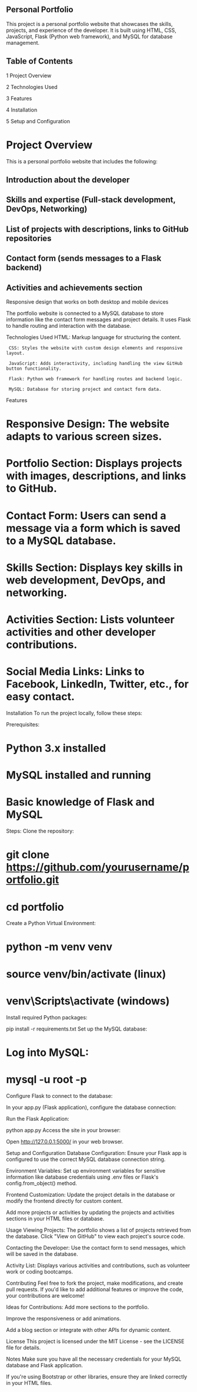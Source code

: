 ## Personal Portfolio
This project is a personal portfolio website that showcases the skills, projects, and experience of the developer. It is built using HTML, CSS, JavaScript, Flask (Python web framework), and MySQL for database management.

## Table of Contents
1 Project Overview

2 Technologies Used

3 Features

4 Installation

5 Setup and Configuration


# Project Overview
This is a personal portfolio website that includes the following:

## Introduction about the developer

## Skills and expertise (Full-stack development, DevOps, Networking)

## List of projects with descriptions, links to GitHub repositories

## Contact form (sends messages to a Flask backend)

## Activities and achievements section

Responsive design that works on both desktop and mobile devices

The portfolio website is connected to a MySQL database to store information like the contact form messages and project details. It uses Flask to handle routing and interaction with the database.

Technologies Used
     HTML: Markup language for structuring the content.

     CSS: Styles the website with custom design elements and responsive layout.

     JavaScript: Adds interactivity, including handling the view GitHub button functionality.

     Flask: Python web framework for handling routes and backend logic.

     MySQL: Database for storing project and contact form data.



Features
   # Responsive Design: The website adapts to various screen sizes.

   # Portfolio Section: Displays projects with images, descriptions, and links to GitHub.

   # Contact Form: Users can send a message via a form which is saved to a MySQL database.

   # Skills Section: Displays key skills in web development, DevOps, and networking.

   # Activities Section: Lists volunteer activities and other developer contributions.

   # Social Media Links: Links to Facebook, LinkedIn, Twitter, etc., for easy contact.

Installation
   To run the project locally, follow these steps:

Prerequisites:
# Python 3.x installed

# MySQL installed and running

# Basic knowledge of Flask and MySQL

Steps:
Clone the repository:

   # git clone https://github.com/yourusername/portfolio.git
   # cd portfolio
Create a Python Virtual Environment:

   # python -m venv venv
   #  source venv/bin/activate   (linux)
   # venv\Scripts\activate  (windows)
Install required Python packages:

   pip install -r requirements.txt
Set up the MySQL database:

   # Log into MySQL:

   # mysql -u root -p

Configure Flask to connect to the database:

In your app.py (Flask application), configure the database connection:

Run the Flask Application:
 
  python app.py
Access the site in your browser:

   Open http://127.0.0.1:5000/ in your web browser.

Setup and Configuration
Database Configuration: Ensure your Flask app is configured to use the correct MySQL database connection string.

Environment Variables: Set up environment variables for sensitive information like database credentials using .env files or Flask's config.from_object() method.

Frontend Customization:
Update the project details in the database or modify the frontend directly for custom content.

Add more projects or activities by updating the projects and activities sections in your HTML files or database.

Usage
Viewing Projects: The portfolio shows a list of projects retrieved from the database. Click "View on GitHub" to view each project's source code.

Contacting the Developer: Use the contact form to send messages, which will be saved in the database.

Activity List: Displays various activities and contributions, such as volunteer work or coding bootcamps.

Contributing
Feel free to fork the project, make modifications, and create pull requests. If you'd like to add additional features or improve the code, your contributions are welcome!

Ideas for Contributions:
Add more sections to the portfolio.

Improve the responsiveness or add animations.

Add a blog section or integrate with other APIs for dynamic content.

License
This project is licensed under the MIT License - see the LICENSE file for details.

Notes
Make sure you have all the necessary credentials for your MySQL database and Flask application.

If you're using Bootstrap or other libraries, ensure they are linked correctly in your HTML files.